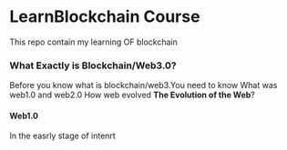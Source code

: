 # LearnBlockchain Course 
This repo contain my learning OF blockchain

### What Exactly is Blockchain/Web3.0?

Before you know what is blockchain/web3.You need to know What was web1.0 and web2.0 How web evolved **The Evolution of the Web**?
#### Web1.0
In the easrly stage of intenrt 

                  
